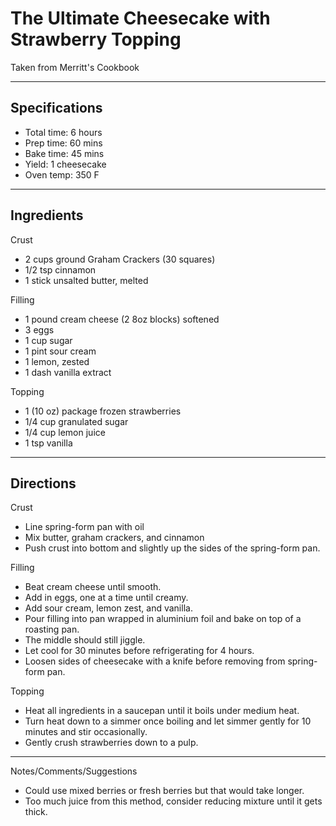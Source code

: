 # The Ultimate Cheesecake with Strawberry Topping

Taken from
Merritt's Cookbook

---
## Specifications
- Total time: 6 hours
- Prep time: 60 mins
- Bake time: 45 mins
- Yield: 1 cheesecake
- Oven temp: 350 F

---
## Ingredients

Crust
- 2 cups ground Graham Crackers (30 squares)
- 1/2 tsp cinnamon
- 1 stick unsalted butter, melted

Filling
- 1 pound cream cheese (2 8oz blocks) softened
- 3 eggs
- 1 cup sugar
- 1 pint sour cream
- 1 lemon, zested
- 1 dash vanilla extract

Topping
- 1 (10 oz) package frozen strawberries
- 1/4 cup granulated sugar
- 1/4 cup lemon juice
- 1 tsp vanilla

---
## Directions

Crust
- Line spring-form pan with oil
- Mix butter, graham crackers, and cinnamon
- Push crust into bottom and slightly up the sides of the spring-form pan.

Filling
- Beat cream cheese until smooth.
- Add in eggs, one at a time until creamy.
- Add sour cream, lemon zest, and vanilla.
- Pour filling into pan wrapped in aluminium foil and bake on top of a roasting pan.
- The middle should still jiggle.
- Let cool for 30 minutes before refrigerating for 4 hours. 
- Loosen sides of cheesecake with a knife before removing from spring-form pan.

Topping
- Heat all ingredients in a saucepan until it boils under medium heat.
- Turn heat down to a simmer once boiling and let simmer gently for 10 minutes and stir occasionally. 
- Gently crush strawberries down to a pulp. 

---
Notes/Comments/Suggestions
- Could use mixed berries or fresh berries but that would take longer.
- Too much juice from this method, consider reducing mixture until it gets thick.
